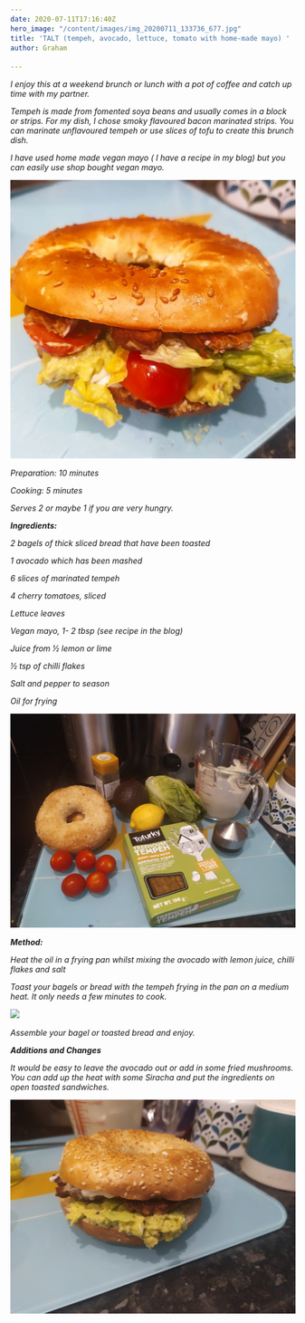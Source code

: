 ```yaml
---
date: 2020-07-11T17:16:40Z
hero_image: "/content/images/img_20200711_133736_677.jpg"
title: 'TALT (tempeh, avocado, lettuce, tomato with home-made mayo) '
author: Graham

---
```

_I enjoy this at a weekend brunch or lunch with a pot of coffee and catch up time with my partner._

_Tempeh is made from fomented soya beans and usually comes in a block or strips. For my dish, I chose smoky flavoured bacon marinated strips. You can marinate unflavoured tempeh or use slices of tofu to create this brunch dish._

_I have used home made vegan mayo ( I have a recipe in my blog) but you can easily use shop bought vegan mayo._ 

![](/content/images/img_20200711_133736_678.jpg)

_Preparation: 10 minutes_

_Cooking: 5 minutes_

_Serves 2 or maybe 1 if you are very hungry._

**_Ingredients:_**

_2 bagels of thick sliced bread that have been toasted_

_1 avocado which has been mashed_

_6 slices of marinated tempeh_

_4 cherry tomatoes, sliced_

_Lettuce leaves_

_Vegan mayo, 1- 2 tbsp (see recipe in the blog)_

_Juice from ½ lemon or lime_

_½ tsp of chilli flakes_

_Salt and pepper to season_

_Oil for frying_

![](/content/images/img_20200711_112121.jpg)

**_Method:_**

_Heat the oil in a frying pan whilst mixing the avocado with lemon juice, chilli flakes and salt_

_Toast your bagels or bread with the tempeh frying in the pan on a medium heat. It only needs a few minutes to cook._

![](/content/images/img_20200711_115218.jpg)

_Assemble your bagel or toasted bread and enjoy._

**_Additions and Changes_**

_It would be easy to leave the avocado out or add in some fried mushrooms. You can add up the heat with some Siracha and put the ingredients on open toasted sandwiches._

![](/content/images/img_20200711_120013.jpg)